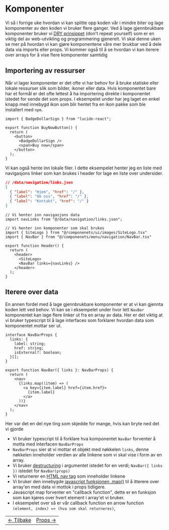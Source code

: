 # Komponenter

Vi så i forrige uke hvordan vi kan splitte opp koden vår i mindre biter og lage komponenter av den koden vi bruker flere ganger. Ved å lage gjennbrukbare komponenter bruker vi [DRY prinsippet](https://en.wikipedia.org/wiki/Don%27t_repeat_yourself) (don't repeat yourself) som er en viktig del av web-utvikling og programmering gjenerelt.
Vi skal denne uken se mer på hvordan vi kan gjøre komponentene våre mer brukbar ved å dele data via imports eller props. Vi kommer også til å se hvordan vi kan iterere over arrays for å vise flere komponenter samtidig

## Importering av ressurser

Når vi lager komponenter er det ofte vi har behov for å bruke statiske eller lokale ressurser slik som bilder, ikoner eller data. Hvis komponentet bare har et formål er det ofte lettest å ha importering direkte i komponentet istedet for sende det som props. I eksempelet under har jeg laget en enkel knapp med innebygd ikon som blir hentet fra en ikon pakke som ble installert med `npm`.

```tsx
import { BadgeDollarSign } from "lucide-react";

export function BuyNowButton() {
  return (
    <button>
      <BadgeDollarSign />
      <span>Buy now</span>
    </button>
  );
}
```

Vi kan også hente inn lokale filer. I dette eksempelet henter jeg en liste med navigasjons linker som kan brukes i header for lage en liste over undersider.

```json
// /data/navigation/links.json
[
  { "label": "Hjem", "href": "/" },
  { "label": "Om oss", "href": "/" },
  { "label": "Kontakt", "href": "/" }
]
```

```tsx
// Vi henter inn navigasjons data
import navLinks from "@/data/navigation/links.json";

// Vi henter inn komponenter som skal brukes
import { SiteLogo } from "@/componenets/ui/images/SiteLogo.tsx"
import { NavBar } from "@/componenets/menu/navigation/NavBar.tsx"

export function Header() {
  return (
    <header>
      <SiteLogo>
      <NavBar links={navLinks} />
    </header>
  );
}
```

## Iterere over data

En annen fordel med å lage gjennbrukbare komponenter er at vi kan gjennta koden lett ved behov. Vi kan se i eksempelet under hvor lett `NavBar` komponentet kan lage flere linker ut fra en array av data. Her er det viktig at vi bruker typescript til å lage interfaces som forklarer hvordan data som komponentet mottar ser ut.

```tsx
interface NavBarProps {
  links: {
    label: string;
    href: string;
    isExternal?: boolean;
  }[];
}

export function NavBar({ links }: NavBarProps) {
  return (
    <nav>
      {links.map((item) => (
        <a key={item.label} href={item.href}>
          {item.label}
        </a>
      ))}
    </nav>
  );
}
```

Her var det en del nye ting som skjedde for mange, hvis kan bryte ned det vi gjorde

- Vi bruker typescript til å forklare hva komponentet `NavBar` forventer å motta med interfacen `NavBarProps`
- `NavBarProps` sier at vi mottar et objekt med nøkkelen `links`, denne nøkkelen inneholder verdien av alle linkene som vi skal vise i form av en array.
- Vi bruker [destructuring](https://www.w3schools.com/JS//js_destructuring.asp) i argumentet istedet for en verdi; `NavBar({ links })` istedet for `NavBar(props)`
- Vi returnerer en [HTML nav tag](https://www.w3schools.com/tags/tag_nav.asp) som inneholder linkene
- Vi bruker den innebygde [javascript funksjonen .map()](https://www.w3schools.com/jsref/jsref_map.asp) til å itterere over array'en med data vi mottok i props tidligere.
- Javascript map forventer en "callback function", dette er en funksjon som kan kjøres over hvert element i array'et vi bruker.
- I eksempelet over så er vår callback function en arrow function `(element, index) => (hva som skal returneres)`,


<table width="100%">
  <tr>
    <td><a href="README.md">← Tilbake</a></td>
    <td align="right"><a href="2_props.md">Props →</a></td>
  </tr>
</table>